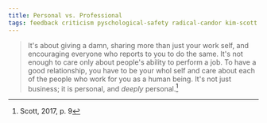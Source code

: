 ```yaml
---
title: Personal vs. Professional
tags: feedback criticism pyschological-safety radical-candor kim-scott
---
```


> It's about giving a damn, sharing more than just your work self, and encouraging everyone who reports to you to do the same.  It's not enough to care only about people's ability to perform a job.  To have a good relationship, you have to be your whol self and care about each of the people who work for you as a human being.  It's not just business; it is personal, and _deeply_ personal.[^trust]

[^trust]: Scott, 2017, p. 9

